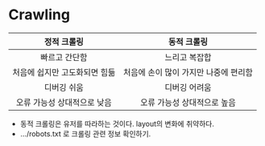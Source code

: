 # Crawling

 |정적 크롤링|동적 크롤링|
 |:---:|:---:|
 |빠르고 간단함|느리고 복잡합|
 |처음에 쉽지만 고도화되면 힘듦|처음에 손이 많이 가지만 나중에 편리함|
 |디버깅 쉬움|디버깅 어려움|
 |오류 가능성 상대적으로 낮음|오류 가능성 상대적으로 높음|

- 동적 크롤링은 유저를 따라하는 것이다. layout의 변화에 취약하다.
- .../robots.txt 로 크롤링 관련 정보 확인하기.
